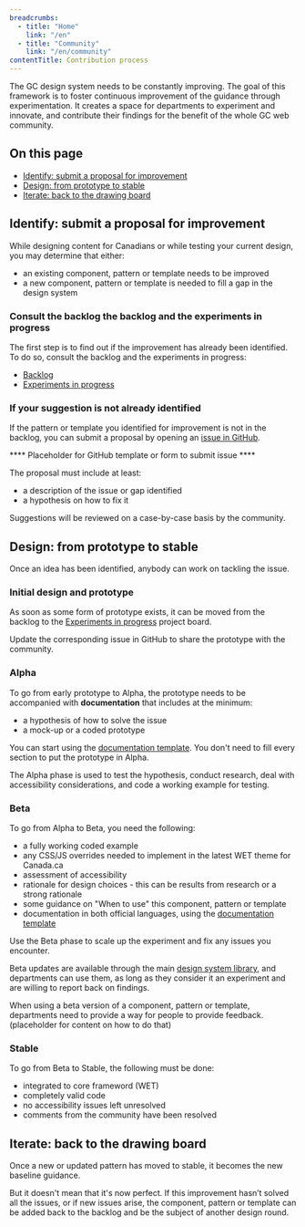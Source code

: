 ```yaml
---
breadcrumbs:
  - title: "Home"
    link: "/en"
  - title: "Community"
    link: "/en/community"
contentTitle: Contribution process
---
```



<p>The GC design system needs to be constantly improving. The goal of this framework is to foster continuous improvement of the guidance through experimentation. It creates a space for departments to experiment and innovate, and contribute their findings for the benefit of the whole GC web community.</p>

<h2>On this page</h2>
<ul>
 <li><a href="#backlog">Identify: submit a proposal for improvement</a></li>
 <li><a href="#design">Design: from prototype to stable</a></li>
 <li><a href="#iterate">Iterate: back to the drawing board</a></li>
</ul>


<h2 id="backlog">Identify: submit a proposal for improvement</h2>

<p>While designing content for Canadians or while testing your current design, you may determine that either:</p>
<ul>
 <li>an existing component, pattern or template needs to be improved</li>
 <li>a new component, pattern or template is needed to fill a gap in the design system</li>
</ul>

<h3>Consult the backlog the backlog and the experiments in progress</h3>
<p>The first step is to find out if the improvement has already been identified. To do so, consult the backlog and the experiments in progress:</p>
<ul>
 <li><a href="https://github.com/canada-ca/design-system-systeme-conception/projects/3">Backlog</a></li>
 <li><a href="https://github.com/canada-ca/design-system-systeme-conception/projects/1">Experiments in progress</a></li>
</ul>

<h3>If your suggestion is not already identified</h3>

<p>If the pattern or template you identified for improvement is not in the backlog, you can submit a proposal by opening an <a href="https://github.com/canada-ca/design-system-systeme-conception/issues">issue in GitHub</a>.</p>

<p>**** Placeholder for GitHub template or form to submit issue **** </p>

<p>The proposal must include at least:</p>
<ul>
 <li>a description of the issue or gap identified</li>
 <li>a hypothesis on how to fix it</li>

</ul>

<p>Suggestions will be reviewed on a case-by-case basis by the community.</p>


<h2 id="design">Design: from prototype to stable</h2>

<p>Once an idea has been identified, anybody can work on tackling the issue.</p>

<h3>Initial design and prototype</h3>
<p>As soon as some form of prototype exists, it can be moved from the backlog to the <a href="https://github.com/canada-ca/design-system-systeme-conception/projects/1">Experiments in progress</a> project board.</p>

<p>Update the corresponding issue in GitHub to share the prototype with the community.</p>

<h3>Alpha</h3>

<p>To go from early prototype to Alpha, the prototype needs to be accompanied with <strong>documentation</strong> that includes at the minimum:</p>
<ul>
 <li>a hypothesis of how to solve the issue</li>
 <li>a mock-up or a coded prototype</li>
</ul>

<p>You can start using the <a href="#">documentation template</a>. You don't need to fill every section to put the prototype in Alpha.</p>

<p>The Alpha phase is used to test the hypothesis, conduct research, deal with accessibility considerations, and code a working example for testing.</p>

<h3>Beta</h3>
<p>To go from Alpha to Beta, you need the following:</p>

<ul>
 <li>a fully working coded example</li>
 <li>any CSS/JS overrides needed to implement in the latest WET theme for Canada.ca</li>
 <li>assessment of accessibility</li>
 <li>rationale for design choices - this can be results from research or a strong rationale</li>
 <li>some guidance on "When to use" this component, pattern or template</li>
 <li>documentation in both official languages, using the <a href="#">documentation template</a></li>
</ul>

<p>Use the Beta phase to scale up the experiment and fix any issues you encounter.</p>

<p>Beta updates are available through the main <a href="../library">design system library</a>, and departments can use them, as long as they consider it an experiment and are willing to report back on findings.</p>

<p>When using a beta version of a component, pattern or template, departments need to provide a way for people to provide feedback. (placeholder for content on how to do that)</p>

<h3>Stable</h3>
<p>To go from Beta to Stable, the following must be done:</p>

<ul>
 <li>integrated to core frameword (WET)</li>
 <li>completely valid code</li>
 <li>no accessibility issues left unresolved</li>
 <li>comments from the community have been resolved</li>
</ul>


<h2 id="iterate">Iterate: back to the drawing board</h2>

<p>Once a new or updated pattern has moved to stable, it becomes the new baseline guidance.</p>

<p>But it doesn't mean that it's now perfect. If this improvement hasn’t solved all the issues, or if new issues arise, the component, pattern or template can be added back to the backlog and be the subject of another design round.</p>
